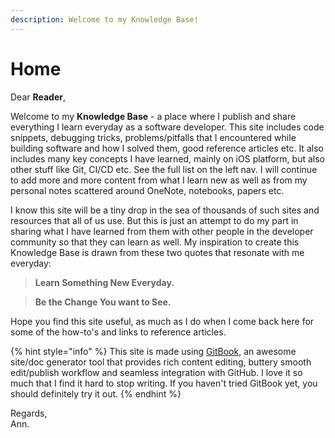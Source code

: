 ```yaml
---
description: Welcome to my Knowledge Base!
---
```


# Home

Dear **Reader**,

Welcome to my **Knowledge Base** - a place where I publish and share everything I learn everyday as a software developer. This site includes code snippets, debugging tricks, problems/pitfalls that I encountered while building software and how I solved them, good reference articles etc. It also includes many key concepts I have learned, mainly on iOS platform, but also other stuff like Git, CI/CD etc. See the full list on the left nav. I will continue to add more and more content from what I learn new as well as from my personal notes scattered around OneNote, notebooks, papers etc.

I know this site will be a tiny drop in the sea of thousands of such sites and resources that all of us use. But this is just an attempt to do my part in sharing what I have learned from them with other people in the developer community so that they can learn as well. My inspiration to create this Knowledge Base is drawn from these two quotes that resonate with me everyday:

> **Learn Something New Everyday.**

> **Be the Change You want to See.**

Hope you find this site useful, as much as I do when I come back here for some of the how-to's and links to reference articles. 

{% hint style="info" %}
This site is made using [GitBook](https://www.gitbook.com/about), an awesome site/doc generator tool that provides rich content editing, buttery smooth edit/publish workflow and seamless integration with GitHub. I love it so much that I find it hard to stop writing. If you haven't tried GitBook yet, you should definitely try it out. 
{% endhint %}

Regards,  
Ann.

